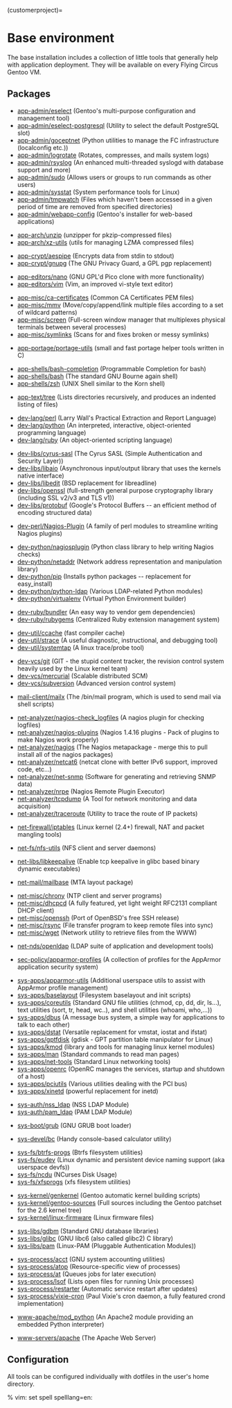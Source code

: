 (customerproject)=

# Base environment

The base installation includes a collection of little tools that generally help
with application deployment. They will be available on every Flying Circus
Gentoo VM.

## Packages

- [app-admin/eselect](http://packages.gentoo.org/package/app-admin/eselect) (Gentoo's multi-purpose configuration and management tool)
- [app-admin/eselect-postgresql](http://packages.gentoo.org/package/app-admin/eselect-postgresql) (Utility to select the default PostgreSQL slot)
- [app-admin/goceptnet](http://packages.gentoo.org/package/app-admin/goceptnet) (Python utilities to manage the FC infrastructure (localconfig etc.))
- [app-admin/logrotate](http://packages.gentoo.org/package/app-admin/logrotate) (Rotates, compresses, and mails system logs)
- [app-admin/rsyslog](http://packages.gentoo.org/package/app-admin/rsyslog) (An enhanced multi-threaded syslogd with database support and more)
- [app-admin/sudo](http://packages.gentoo.org/package/app-admin/sudo) (Allows users or groups to run commands as other users)
- [app-admin/sysstat](http://packages.gentoo.org/package/app-admin/sysstat) (System performance tools for Linux)
- [app-admin/tmpwatch](http://packages.gentoo.org/package/app-admin/tmpwatch) (Files which haven't been accessed in a given period of time are removed from specified directories)
- [app-admin/webapp-config](http://packages.gentoo.org/package/app-admin/webapp-config) (Gentoo's installer for web-based applications)

* [app-arch/unzip](http://packages.gentoo.org/package/app-arch/unzip) (unzipper for pkzip-compressed files)
* [app-arch/xz-utils](http://packages.gentoo.org/package/app-arch/xz-utils) (utils for managing LZMA compressed files)

- [app-crypt/aespipe](http://packages.gentoo.org/package/app-crypt/aespipe) (Encrypts data from stdin to stdout)
- [app-crypt/gnupg](http://packages.gentoo.org/package/app-crypt/gnupg) (The GNU Privacy Guard, a GPL pgp replacement)

* [app-editors/nano](http://packages.gentoo.org/package/app-editors/nano) (GNU GPL'd Pico clone with more functionality)
* [app-editors/vim](http://packages.gentoo.org/package/app-editors/vim) (Vim, an improved vi-style text editor)

- [app-misc/ca-certificates](http://packages.gentoo.org/package/app-misc/ca-certificates) (Common CA Certificates PEM files)
- [app-misc/mmv](http://packages.gentoo.org/package/app-misc/mmv) (Move/copy/append/link multiple files according to a set of wildcard patterns)
- [app-misc/screen](http://packages.gentoo.org/package/app-misc/screen) (Full-screen window manager that multiplexes physical terminals between several processes)
- [app-misc/symlinks](http://packages.gentoo.org/package/app-misc/symlinks) (Scans for and fixes broken or messy symlinks)

* [app-portage/portage-utils](http://packages.gentoo.org/package/app-portage/portage-utils) (small and fast portage helper tools written in C)

- [app-shells/bash-completion](http://packages.gentoo.org/package/app-shells/bash-completion) (Programmable Completion for bash)
- [app-shells/bash](http://packages.gentoo.org/package/app-shells/bash) (The standard GNU Bourne again shell)
- [app-shells/zsh](http://packages.gentoo.org/package/app-shells/zsh) (UNIX Shell similar to the Korn shell)

* [app-text/tree](http://packages.gentoo.org/package/app-text/tree) (Lists directories recursively, and produces an indented listing of files)

- [dev-lang/perl](http://packages.gentoo.org/package/dev-lang/perl) (Larry Wall's Practical Extraction and Report Language)
- [dev-lang/python](http://packages.gentoo.org/package/dev-lang/python) (An interpreted, interactive, object-oriented programming language)
- [dev-lang/ruby](http://packages.gentoo.org/package/dev-lang/ruby) (An object-oriented scripting language)

* [dev-libs/cyrus-sasl](http://packages.gentoo.org/package/dev-libs/cyrus-sasl) (The Cyrus SASL (Simple Authentication and Security Layer))
* [dev-libs/libaio](http://packages.gentoo.org/package/dev-libs/libaio) (Asynchronous input/output library that uses the kernels native interface)
* [dev-libs/libedit](http://packages.gentoo.org/package/dev-libs/libedit) (BSD replacement for libreadline)
* [dev-libs/openssl](http://packages.gentoo.org/package/dev-libs/openssl) (full-strength general purpose cryptography library (including SSL v2/v3 and TLS v1))
* [dev-libs/protobuf](http://packages.gentoo.org/package/dev-libs/protobuf) (Google's Protocol Buffers -- an efficient method of encoding structured data)

- [dev-perl/Nagios-Plugin](http://packages.gentoo.org/package/dev-perl/Nagios-Plugin) (A family of perl modules to streamline writing Nagios plugins)

* [dev-python/nagiosplugin](http://packages.gentoo.org/package/dev-python/nagiosplugin) (Python class library to help writing Nagios checks)
* [dev-python/netaddr](http://packages.gentoo.org/package/dev-python/netaddr) (Network address representation and manipulation library)
* [dev-python/pip](http://packages.gentoo.org/package/dev-python/pip) (Installs python packages -- replacement for easy_install)
* [dev-python/python-ldap](http://packages.gentoo.org/package/dev-python/python-ldap) (Various LDAP-related Python modules)
* [dev-python/virtualenv](http://packages.gentoo.org/package/dev-python/virtualenv) (Virtual Python Environment builder)

- [dev-ruby/bundler](http://packages.gentoo.org/package/dev-ruby/bundler) (An easy way to vendor gem dependencies)
- [dev-ruby/rubygems](http://packages.gentoo.org/package/dev-ruby/rubygems) (Centralized Ruby extension management system)

* [dev-util/ccache](http://packages.gentoo.org/package/dev-util/ccache) (fast compiler cache)
* [dev-util/strace](http://packages.gentoo.org/package/dev-util/strace) (A useful diagnostic, instructional, and debugging tool)
* [dev-util/systemtap](http://packages.gentoo.org/package/dev-util/systemtap) (A linux trace/probe tool)

- [dev-vcs/git](http://packages.gentoo.org/package/dev-vcs/git) (GIT - the stupid content tracker, the revision control system heavily used by the Linux kernel team)
- [dev-vcs/mercurial](http://packages.gentoo.org/package/dev-vcs/mercurial) (Scalable distributed SCM)
- [dev-vcs/subversion](http://packages.gentoo.org/package/dev-vcs/subversion) (Advanced version control system)

* [mail-client/mailx](http://packages.gentoo.org/package/mail-client/mailx) (The /bin/mail program, which is used to send mail via shell scripts)

- [net-analyzer/nagios-check_logfiles](http://packages.gentoo.org/package/net-analyzer/nagios-check_logfiles) (A nagios plugin for checking logfiles)
- [net-analyzer/nagios-plugins](http://packages.gentoo.org/package/net-analyzer/nagios-plugins) (Nagios 1.4.16 plugins - Pack of plugins to make Nagios work properly)
- [net-analyzer/nagios](http://packages.gentoo.org/package/net-analyzer/nagios) (The Nagios metapackage - merge this to pull install all of the nagios packages)
- [net-analyzer/netcat6](http://packages.gentoo.org/package/net-analyzer/netcat6) (netcat clone with better IPv6 support, improved code, etc...)
- [net-analyzer/net-snmp](http://packages.gentoo.org/package/net-analyzer/net-snmp) (Software for generating and retrieving SNMP data)
- [net-analyzer/nrpe](http://packages.gentoo.org/package/net-analyzer/nrpe) (Nagios Remote Plugin Executor)
- [net-analyzer/tcpdump](http://packages.gentoo.org/package/net-analyzer/tcpdump) (A Tool for network monitoring and data acquisition)
- [net-analyzer/traceroute](http://packages.gentoo.org/package/net-analyzer/traceroute) (Utility to trace the route of IP packets)

* [net-firewall/iptables](http://packages.gentoo.org/package/net-firewall/iptables) (Linux kernel (2.4+) firewall, NAT and packet mangling tools)

- [net-fs/nfs-utils](http://packages.gentoo.org/package/net-fs/nfs-utils) (NFS client and server daemons)

* [net-libs/libkeepalive](http://packages.gentoo.org/package/net-libs/libkeepalive) (Enable tcp keepalive in glibc based binary dynamic executables)

- [net-mail/mailbase](http://packages.gentoo.org/package/net-mail/mailbase) (MTA layout package)

* [net-misc/chrony](http://packages.gentoo.org/package/net-misc/chrony) (NTP client and server programs)
* [net-misc/dhcpcd](http://packages.gentoo.org/package/net-misc/dhcpcd) (A fully featured, yet light weight RFC2131 compliant DHCP client)
* [net-misc/openssh](http://packages.gentoo.org/package/net-misc/openssh) (Port of OpenBSD's free SSH release)
* [net-misc/rsync](http://packages.gentoo.org/package/net-misc/rsync) (File transfer program to keep remote files into sync)
* [net-misc/wget](http://packages.gentoo.org/package/net-misc/wget) (Network utility to retrieve files from the WWW)

- [net-nds/openldap](http://packages.gentoo.org/package/net-nds/openldap) (LDAP suite of application and development tools)

* [sec-policy/apparmor-profiles](http://packages.gentoo.org/package/sec-policy/apparmor-profiles) (A collection of profiles for the AppArmor application security system)

- [sys-apps/apparmor-utils](http://packages.gentoo.org/package/sys-apps/apparmor-utils) (Additional userspace utils to assist with AppArmor profile management)
- [sys-apps/baselayout](http://packages.gentoo.org/package/sys-apps/baselayout) (Filesystem baselayout and init scripts)
- [sys-apps/coreutils](http://packages.gentoo.org/package/sys-apps/coreutils) (Standard GNU file utilities (chmod, cp, dd, dir, ls...), text utilities (sort, tr, head, wc..), and shell utilities (whoami, who,...))
- [sys-apps/dbus](http://packages.gentoo.org/package/sys-apps/dbus) (A message bus system, a simple way for applications to talk to each other)
- [sys-apps/dstat](http://packages.gentoo.org/package/sys-apps/dstat) (Versatile replacement for vmstat, iostat and ifstat)
- [sys-apps/gptfdisk](http://packages.gentoo.org/package/sys-apps/gptfdisk) (gdisk - GPT partition table manipulator for Linux)
- [sys-apps/kmod](http://packages.gentoo.org/package/sys-apps/kmod) (library and tools for managing linux kernel modules)
- [sys-apps/man](http://packages.gentoo.org/package/sys-apps/man) (Standard commands to read man pages)
- [sys-apps/net-tools](http://packages.gentoo.org/package/sys-apps/net-tools) (Standard Linux networking tools)
- [sys-apps/openrc](http://packages.gentoo.org/package/sys-apps/openrc) (OpenRC manages the services, startup and shutdown of a host)
- [sys-apps/pciutils](http://packages.gentoo.org/package/sys-apps/pciutils) (Various utilities dealing with the PCI bus)
- [sys-apps/xinetd](http://packages.gentoo.org/package/sys-apps/xinetd) (powerful replacement for inetd)

* [sys-auth/nss_ldap](http://packages.gentoo.org/package/sys-auth/nss_ldap) (NSS LDAP Module)
* [sys-auth/pam_ldap](http://packages.gentoo.org/package/sys-auth/pam_ldap) (PAM LDAP Module)

- [sys-boot/grub](http://packages.gentoo.org/package/sys-boot/grub) (GNU GRUB boot loader)

* [sys-devel/bc](http://packages.gentoo.org/package/sys-devel/bc) (Handy console-based calculator utility)

- [sys-fs/btrfs-progs](http://packages.gentoo.org/package/sys-fs/btrfs-progs) (Btrfs filesystem utilities)
- [sys-fs/eudev](http://packages.gentoo.org/package/sys-fs/eudev) (Linux dynamic and persistent device naming support (aka userspace devfs))
- [sys-fs/ncdu](http://packages.gentoo.org/package/sys-fs/ncdu) (NCurses Disk Usage)
- [sys-fs/xfsprogs](http://packages.gentoo.org/package/sys-fs/xfsprogs) (xfs filesystem utilities)

* [sys-kernel/genkernel](http://packages.gentoo.org/package/sys-kernel/genkernel) (Gentoo automatic kernel building scripts)
* [sys-kernel/gentoo-sources](http://packages.gentoo.org/package/sys-kernel/gentoo-sources) (Full sources including the Gentoo patchset for the 2.6 kernel tree)
* [sys-kernel/linux-firmware](http://packages.gentoo.org/package/sys-kernel/linux-firmware) (Linux firmware files)

- [sys-libs/gdbm](http://packages.gentoo.org/package/sys-libs/gdbm) (Standard GNU database libraries)
- [sys-libs/glibc](http://packages.gentoo.org/package/sys-libs/glibc) (GNU libc6 (also called glibc2) C library)
- [sys-libs/pam](http://packages.gentoo.org/package/sys-libs/pam) (Linux-PAM (Pluggable Authentication Modules))

* [sys-process/acct](http://packages.gentoo.org/package/sys-process/acct) (GNU system accounting utilities)
* [sys-process/atop](http://packages.gentoo.org/package/sys-process/atop) (Resource-specific view of processes)
* [sys-process/at](http://packages.gentoo.org/package/sys-process/at) (Queues jobs for later execution)
* [sys-process/lsof](http://packages.gentoo.org/package/sys-process/lsof) (Lists open files for running Unix processes)
* [sys-process/restarter](http://packages.gentoo.org/package/sys-process/restarter) (Automatic service restart after updates)
* [sys-process/vixie-cron](http://packages.gentoo.org/package/sys-process/vixie-cron) (Paul Vixie's cron daemon, a fully featured crond implementation)

- [www-apache/mod_python](http://packages.gentoo.org/package/www-apache/mod_python) (An Apache2 module providing an embedded Python interpreter)

* [www-servers/apache](http://packages.gentoo.org/package/www-servers/apache) (The Apache Web Server)

## Configuration

All tools can be configured individually with dotfiles in the user's home
directory.

% vim: set spell spelllang=en:
